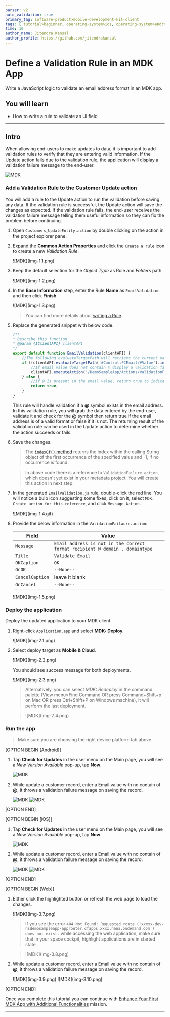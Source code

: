 ```yaml
---
parser: v2
auto_validation: true
primary_tag: software-product>mobile-development-kit-client
tags: [ tutorial>beginner, operating-system>ios, operating-system>android, topic>mobile, software-product>sap-business-technology-platform, software-product>mobile-development-kit-client, software-product>sap-mobile-services, software-product>sap-business-application-studio ]
time: 10
author_name: Jitendra Kansal
author_profile: https://github.com/jitendrakansal
---
```


# Define a Validation Rule in an MDK App
<!-- description --> Write a JavaScript logic to validate an email address format in an MDK app.

## You will learn
  - How to write a rule to validate an UI field

---


## Intro
When allowing end-users to make updates to data, it is important to add validation rules to verify that they are entering valid information.
If the Update action fails due to the validation rule, the application will display a validation failure message to the end-user.

![MDK](img-1.0.gif)

### Add a Validation Rule to the Customer Update action


You will add a rule to the Update action to run the validation before saving any data. If the validation rule is successful, the Update action will save the changes as expected. If the validation rule fails, the end-user receives the validation failure message telling them useful information so they can fix the problem before continuing.

1. Open `Customers_UpdateEntity.action` by double clicking on the action in the project explorer pane.

2. Expand the **Common Action Properties** and click the `Create a rule` icon to create a new *Validation Rule*.  

    <!-- border -->![MDK](img-1.1.png)

3. Keep the default selection for the *Object Type* as Rule and *Folders* path.

    <!-- border -->![MDK](img-1.2.png)

4. In the **Base Information** step, enter the Rule **Name** as `EmailValidation` and then click  **Finish**.

    <!-- border -->![MDK](img-1.3.png)

    >You can find more details about [writing a Rule](https://help.sap.com/doc/f53c64b93e5140918d676b927a3cd65b/Cloud/en-US/docs-en/guides/getting-started/mdk/development/rules.html).

6. Replace the generated snippet with below code.

    ```JavaScript
    /**
    * Describe this function...
    * @param {IClientAPI} clientAPI
    */
    export default function EmailValidation(clientAPI) {
        //The following evaluateTargetPath will retrieve the current value of the email control
        if ((clientAPI.evaluateTargetPath('#Control:FCEmail/#Value').indexOf('@')) === -1) {
            //If email value does not contain @ display a validation failure message to the end-user
            clientAPI.executeAction('/DemoSampleApp/Actions/ValidationFailure.action');
        } else {
            //If @ is present in the email value, return true to indicate validation is successful
            return true;
        }
    }
    ```

    This rule will handle validation if a **@** symbol exists in the email address. In this validation rule, you will grab the data entered by the end-user, validate it and check for the **@** symbol then return true if the email address is of a valid format or false if it is not. The returning result of the validation rule can be used in the Update action to determine whether the action succeeds or fails.

7. Save the changes.

    >The [`indexOf()` method](https://www.w3schools.com/jsref/jsref_indexof.asp) returns the index within the calling String object of the first occurrence of the specified value and -1, if no occurrence is found.

    >In above code there is a reference to `ValidationFailure.action`, which doesn't yet exist in your metadata project. You will create this action in next step.

8. In the generated `EmailValidation.js` rule, double-click the red line. You will notice a bulb icon suggesting some fixes, click on it, select `MDK: Create action for this reference`, and click `Message Action`.

    <!-- border -->![MDK](img-1.4.gif)

9. Provide the below information in the `ValidationFailaure.action`:

    | Field | Value |
    |----|----|
    | `Message`| `Email address is not in the correct format recipient @ domain . domaintype` |
    | `Title` |  `Validate Email` |
    | `OKCaption`| `OK` |
    | `OnOK` | `--None--` |
    | `CancelCaption` | leave it blank |
    | `OnCancel` | `--None--` |

    <!-- border -->![MDK](img-1.5.png)


### Deploy the application


Deploy the updated application to your MDK client.

1. Right-click `Application.app` and select **MDK: Deploy**.

    <!-- border -->![MDK](img-2.1.png)

2. Select deploy target as **Mobile & Cloud**.

    <!-- border -->![MDK](img-2.2.png)

    You should see success message for both deployments.

    <!-- border -->![MDK](img-2.3.png)

    >Alternatively, you can select *MDK: Redeploy* in the command palette (View menu>Find Command OR press Command+Shift+p on Mac OR press Ctrl+Shift+P on Windows machine), it will perform the last deployment.

    ><!-- border -->![MDK](img-2.4.png)


### Run the app

>Make sure you are choosing the right device platform tab above.

[OPTION BEGIN [Android]]

1. Tap **Check for Updates** in the user menu on the Main page, you will see a _New Version Available_ pop-up, tap **Now**.

    ![MDK](img-3.1.png)

2. While update a customer record, enter a Email value with no contain of **@**, it throws a validation failure message on saving the record.

    ![MDK](img-3.2.png)
    ![MDK](img-3.3.png)

[OPTION END]

[OPTION BEGIN [iOS]]

1. Tap **Check for Updates** in the user menu on the Main page, you will see a _New Version Available_ pop-up, tap **Now**.

    ![MDK](img-3.4.png)

2. While update a customer record, enter a Email value with no contain of **@**, it throws a validation failure message on saving the record.

    ![MDK](img-3.5.png)
    ![MDK](img-3.6.png)

[OPTION END]

[OPTION BEGIN [Web]]

1. Either click the highlighted button or refresh the web page to load the changes.

    <!-- border -->![MDK](img-3.7.png)

    >If you see the error `404 Not Found: Requested route ('xxxxx-dev-nsdemosampleapp-approuter.cfapps.xxxx.hana.ondemand.com') does not exist.` while accessing the web application, make sure that in your space cockpit, highlight applications are in started state.

    ><!-- border -->![MDK](img-3.8.png)

2. While update a customer record, enter a Email value with no contain of **@**, it throws a validation failure message on saving the record.

    <!-- border -->![MDK](img-3.9.png)
    <!-- border -->![MDK](img-3.10.png)


[OPTION END]

Once you complete this tutorial you can continue with [Enhance Your First MDK App with Additional Functionalities](mission.mobile-dev-kit-enhance) mission.


---
